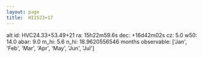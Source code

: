 ```yaml
---
layout: page
title:  HI1523+17
--- 
```

alt id: HVC24.33+53.49+21
ra: 15h22m59.6s
dec: +16d42m02s
cz: 5.0
w50: 14.0
abar: 9.0
m_hi: 5.6
n_hi: 18.9620556546
months observable: ['Jan', 'Feb', 'Mar', 'Apr', 'May', 'Jun', 'Jul']
